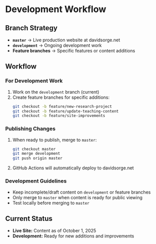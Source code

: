 # Development Workflow

## Branch Strategy

- **`master`** → Live production website at davidsorge.net
- **`development`** → Ongoing development work
- **Feature branches** → Specific features or content additions

## Workflow

### For Development Work
1. Work on the `development` branch (current)
2. Create feature branches for specific additions:
   ```bash
   git checkout -b feature/new-research-project
   git checkout -b feature/update-teaching-content
   git checkout -b feature/site-improvements
   ```

### Publishing Changes
1. When ready to publish, merge to `master`:
   ```bash
   git checkout master
   git merge development
   git push origin master
   ```
2. GitHub Actions will automatically deploy to davidsorge.net

### Development Guidelines
- Keep incomplete/draft content on `development` or feature branches
- Only merge to `master` when content is ready for public viewing
- Test locally before merging to `master`

## Current Status
- **Live Site:** Content as of October 1, 2025
- **Development:** Ready for new additions and improvements